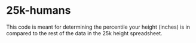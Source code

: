 # 25k-humans

This code is meant for determining the percentile your height (inches) is in compared to the rest of the data in the 25k height spreadsheet.
